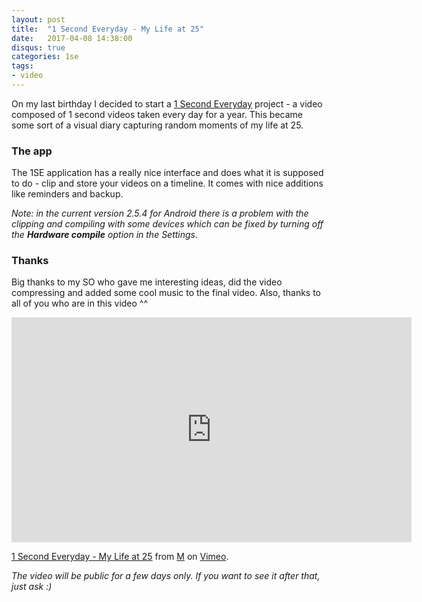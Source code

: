 ```yaml
---
layout: post
title:  "1 Second Everyday - My Life at 25"
date:   2017-04-08 14:38:00
disqus: true
categories: 1se
tags:
- video
---
```


On my last birthday I decided to start a [1 Second Everyday](http://1se.co/) project - a video composed of 1 second videos taken every day for a year. This became some sort of a visual diary capturing random moments of my life at 25.

### The app
The 1SE application has a really nice interface and does what it is supposed to do - clip and store your videos on a timeline. It comes with nice additions like reminders and backup. 

_Note: in the current version 2.5.4 for Android there is a problem with the clipping and compiling with some devices which can be fixed by turning off the **Hardware compile** option in the Settings._

### Thanks
Big thanks to my SO who gave me interesting ideas, did the video compressing and added some cool music to the final video. Also, thanks to all of you who are in this video ^^

<iframe src="https://player.vimeo.com/video/212460622" width="640" height="360" frameborder="0" webkitallowfullscreen mozallowfullscreen allowfullscreen></iframe>
<p><a href="https://vimeo.com/212460622">1 Second Everyday - My Life at 25</a> from <a href="https://vimeo.com/user65236944">M</a> on <a href="https://vimeo.com">Vimeo</a>.</p>

_The video will be public for a few days only. If you want to see it after that, just ask :)_
